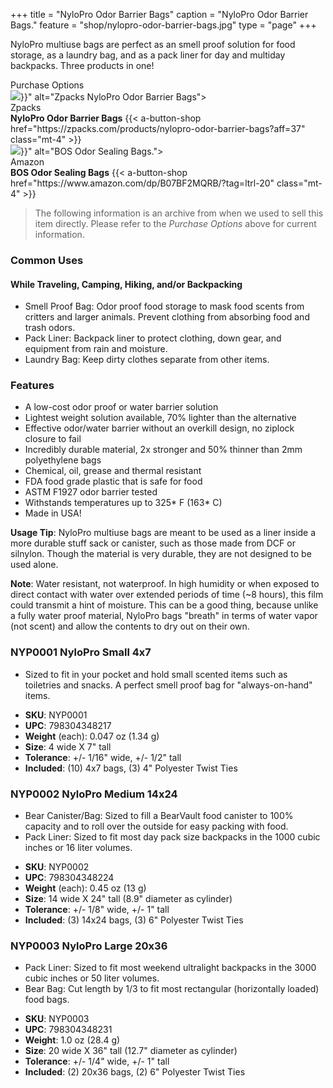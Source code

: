 +++
title = "NyloPro Odor Barrier Bags"
caption = "NyloPro Odor Barrier Bags."
feature = "shop/nylopro-odor-barrier-bags.jpg"
type = "page"
+++

<p>NyloPro multiuse bags are perfect as an smell proof solution for food storage, as a laundry bag, and as a pack liner for day and multiday backpacks. Three products in one!</p>

<div class="purchase-options">
  <div class="inline-block border border-b-0 border-gray-400 bg-white rounded-tl rounded-tr leading-none font-sans font-semibold uppercase text-raven-600 -mb-px p-2">
    Purchase Options
  </div>
  <div class="sm:flex border border-gray-400 rounded-tr rounded-bl rounded-br p-4">
      <div class="flex justify-center sm:w-1/2 sm:mr-5">
        <img class="w-32 h-auto mr-2" src="{{< cdn-url "shop/zpacks-nylopro-odor-barrier-bags.webp" >}}" alt="Zpacks NyloPro Odor Barrier Bags">
        <div class="ml-2">
          <span class="text-sm">Zpacks</span>
          <br>
          <strong>NyloPro Odor Barrier Bags</strong>
{{< a-button-shop href="https://zpacks.com/products/nylopro-odor-barrier-bags?aff=37" class="mt-4" >}}
        </div>
      </div>
      <div class="flex justify-center mt-8 sm:w-1/2 sm:mt-0 sm:ml-5">
        <img class="w-32 h-auto mr-2" src="{{< cdn-url "shop/bos-odor-sealing-bags.webp" >}}" alt="BOS Odor Sealing Bags.">
        <div class="ml-2">
          <span class="text-sm">Amazon</span>
          <br>
          <strong>BOS Odor Sealing Bags</strong>
{{< a-button-shop href="https://www.amazon.com/dp/B07BF2MQRB/?tag=ltrl-20" class="mt-4" >}}
        </div>
      </div>
  </div>
</div>

> The following information is an archive from when we used to sell this item directly. Please refer to the *Purchase Options* above for current information.

<h3>Common Uses</h3>

<h4>While Traveling, Camping, Hiking, and/or Backpacking</h4>

<ul>
  <li>Smell Proof Bag: Odor proof food storage to mask food scents from critters and larger animals. Prevent clothing from absorbing food and trash odors.</li>
  <li>Pack Liner: Backpack liner to protect clothing, down gear, and equipment from rain and moisture.</li>
  <li>Laundry Bag: Keep dirty clothes separate from other items.</li>
</ul>

<h3>Features</h3>

<ul>
  <li>A low-cost odor proof or water barrier solution</li>
  <li>Lightest weight solution available, 70% lighter than the alternative</li>
  <li>Effective odor/water barrier without an overkill design, no ziplock closure to fail</li>
  <li>Incredibly durable material, 2x stronger and 50% thinner than 2mm polyethylene bags</li>
  <li>Chemical, oil, grease and thermal resistant</li>
  <li>FDA food grade plastic that is safe for food</li>
  <li>ASTM F1927 odor barrier tested</li>
  <li>Withstands temperatures up to 325* F (163* C)</li>
  <li>Made in USA!</li>
</ul>

<p><strong>Usage Tip</strong>: NyloPro multiuse bags are meant to be used as a liner inside a more durable stuff sack or canister, such as those made from DCF or silnylon. Though the material is very durable, they are not designed to be used alone.</p>

<p><strong>Note</strong>: Water resistant, not waterproof. In high humidity or when exposed to direct contact with water over extended periods of time (~8 hours), this film could transmit a hint of moisture. This can be a good thing, because unlike a fully water proof material, NyloPro bags "breath" in terms of water vapor (not scent) and allow the contents to dry out on their own.</p>

<h3>NYP0001 NyloPro Small 4x7</h3>

<ul>
  <li>Sized to fit in your pocket and hold small scented items such as toiletries and snacks. A perfect smell proof bag for "always-on-hand" items.</li>
</ul>

<ul>
  <li><strong>SKU</strong>: NYP0001</li>
  <li><strong>UPC</strong>: 798304348217</li>
  <li><strong>Weight</strong> (each): 0.047 oz (1.34 g)</li>
  <li><strong>Size</strong>: 4 wide X 7" tall</li>
  <li><strong>Tolerance</strong>: +/- 1/16" wide, +/- 1/2" tall</li>
  <li><strong>Included</strong>: (10) 4x7 bags, (3) 4" Polyester Twist Ties</li>
</ul>

<h3>NYP0002 NyloPro Medium 14x24</h3>

<ul>
  <li>Bear Canister/Bag: Sized to fill a BearVault food canister to 100% capacity and to roll over the outside for easy packing with food.</li>
  <li>Pack Liner: Sized to fit most day pack size backpacks in the 1000 cubic inches or 16 liter volumes.</li>
</ul>

<ul>
  <li><strong>SKU</strong>: NYP0002</li>
  <li><strong>UPC</strong>: 798304348224</li>
  <li><strong>Weight</strong> (each): 0.45 oz (13 g)</li>
  <li><strong>Size</strong>: 14 wide X 24" tall (8.9" diameter as cylinder)</li>
  <li><strong>Tolerance</strong>: +/- 1/8" wide, +/- 1" tall</li>
  <li><strong>Included</strong>: (3) 14x24 bags, (3) 6" Polyester Twist Ties</li>
</ul>

<h3>NYP0003 NyloPro Large 20x36</h3>

<ul>
  <li>Pack Liner: Sized to fit most weekend ultralight backpacks in the 3000 cubic inches or 50 liter volumes.</li>
  <li>Bear Bag: Cut length by 1/3 to fit most rectangular (horizontally loaded) food bags.</li>
</ul>

<ul>
  <li><strong>SKU</strong>: NYP0003</li>
  <li><strong>UPC</strong>: 798304348231</li>
  <li><strong>Weight</strong>: 1.0 oz (28.4 g)</li>
  <li><strong>Size</strong>: 20 wide X 36" tall (12.7" diameter as cylinder)</li>
  <li><strong>Tolerance</strong>: +/- 1/4" wide, +/- 1" tall</li>
  <li><strong>Included</strong>: (2) 20x36 bags, (2) 6" Polyester Twist Ties</li>
</ul>
